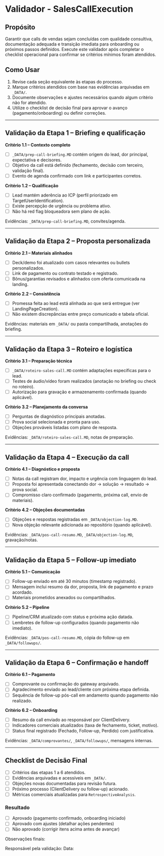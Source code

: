 # Validador - SalesCallExecution

## Propósito

Garantir que calls de vendas sejam concluídas com qualidade consultiva, documentação adequada e transição imediata para onboarding ou próximos passos definidos. Execute este validador após completar o checklist operacional para confirmar se critérios mínimos foram atendidos.

## Como Usar

1. Revise cada seção equivalente às etapas do processo.
2. Marque critérios atendidos com base nas evidências arquivadas em `_DATA/`.
3. Documente observações e ajustes necessários quando algum critério não for atendido.
4. Utilize o checklist de decisão final para aprovar o avanço (pagamento/onboarding) ou definir correções.

---

## Validação da Etapa 1 – Briefing e qualificação

**Critério 1.1 – Contexto completo**
- [ ] `_DATA/prep-call-briefing.MD` contém origem do lead, dor principal, expectativa e decisores.
- [ ] Objetivo da call está definido (fechamento, decisão com terceiro, validação final).
- [ ] Evento de agenda confirmado com link e participantes corretos.

**Critério 1.2 – Qualificação**
- [ ] Lead mantém aderência ao ICP (perfil priorizado em TargetUserIdentification).
- [ ] Existe percepção de urgência ou problema ativo.
- [ ] Não há red flag bloqueadora sem plano de ação.

Evidências: `_DATA/prep-call-briefing.MD`, convites/agenda.

---

## Validação da Etapa 2 – Proposta personalizada

**Critério 2.1 – Materiais alinhados**
- [ ] Deck/demo foi atualizado com casos relevantes ou bullets personalizados.
- [ ] Link de pagamento ou contrato testado e registrado.
- [ ] Bônus/garantias revisados e alinhados com oferta comunicada na landing.

**Critério 2.2 – Consistência**
- [ ] Promessa feita ao lead está alinhada ao que será entregue (ver LandingPageCreation).
- [ ] Não existem discrepâncias entre preço comunicado e tabela oficial.

Evidências: materiais em `_DATA/` ou pasta compartilhada, anotações do briefing.

---

## Validação da Etapa 3 – Roteiro e logística

**Critério 3.1 – Preparação técnica**
- [ ] `_DATA/roteiro-sales-call.MD` contém adaptações específicas para o lead.
- [ ] Testes de áudio/vídeo foram realizados (anotação no briefing ou check no roteiro).
- [ ] Autorização para gravação e armazenamento confirmada (quando aplicável).

**Critério 3.2 – Planejamento da conversa**
- [ ] Perguntas de diagnóstico principais anotadas.
- [ ] Prova social selecionada e pronta para uso.
- [ ] Objeções prováveis listadas com plano de resposta.

Evidências: `_DATA/roteiro-sales-call.MD`, notas de preparação.

---

## Validação da Etapa 4 – Execução da call

**Critério 4.1 – Diagnóstico e proposta**
- [ ] Notas da call registram dor, impacto e urgência com linguagem do lead.
- [ ] Proposta foi apresentada conectando dor → solução → resultado → prova social.
- [ ] Compromisso claro confirmado (pagamento, próxima call, envio de materiais).

**Critério 4.2 – Objeções documentadas**
- [ ] Objeções e respostas registradas em `_DATA/objection-log.MD`.
- [ ] Nova objeção relevante adicionada ao repositório (quando aplicável).

Evidências: `_DATA/pos-call-resumo.MD`, `_DATA/objection-log.MD`, gravação/notas.

---

## Validação da Etapa 5 – Follow-up imediato

**Critério 5.1 – Comunicação**
- [ ] Follow-up enviado em até 30 minutos (timestamp registrado).
- [ ] Mensagem inclui resumo da dor, proposta, link de pagamento e prazo acordado.
- [ ] Materiais prometidos anexados ou compartilhados.

**Critério 5.2 – Pipeline**
- [ ] Pipeline/CRM atualizado com status e próxima ação datada.
- [ ] Lembretes de follow-up configurados (quando pagamento não imediato).

Evidências: `_DATA/pos-call-resumo.MD`, cópia do follow-up em `_DATA/followups/`.

---

## Validação da Etapa 6 – Confirmação e handoff

**Critério 6.1 – Pagamento**
- [ ] Comprovante ou confirmação do gateway arquivado.
- [ ] Agradecimento enviado ao lead/cliente com próxima etapa definida.
- [ ] Sequência de follow-up pós-call em andamento quando pagamento não realizado.

**Critério 6.2 – Onboarding**
- [ ] Resumo da call enviado ao responsável por ClientDelivery.
- [ ] Indicadores comerciais atualizados (taxa de fechamento, ticket, motivo).
- [ ] Status final registrado (Fechado, Follow-up, Perdido) com justificativa.

Evidências: `_DATA/comprovantes/`, `_DATA/followups/`, mensagens internas.

---

## Checklist de Decisão Final

- [ ] Critérios das etapas 1 a 6 atendidos.
- [ ] Evidências arquivadas e acessíveis em `_DATA/`.
- [ ] Objeções novas documentadas para revisão futura.
- [ ] Próximo processo (ClientDelivery ou follow-up) acionado.
- [ ] Métricas comerciais atualizadas para `RetrospectiveAnalysis`.

### Resultado

- [ ] Aprovado (pagamento confirmado, onboarding iniciado)
- [ ] Aprovado com ajustes (detalhar ações pendentes)
- [ ] Não aprovado (corrigir itens acima antes de avançar)

Observações finais:

Responsável pela validação:
Data:
